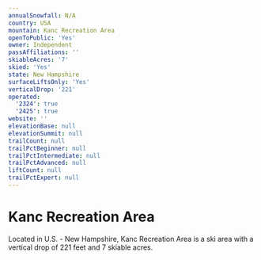 ```yaml
---
annualSnowfall: N/A
country: USA
mountain: Kanc Recreation Area
openToPublic: 'Yes'
owner: Independent
passAffiliations: ''
skiableAcres: '7'
skied: 'Yes'
state: New Hampshire
surfaceLiftsOnly: 'Yes'
verticalDrop: '221'
operated:
  '2324': true
  '2425': true
website: ''
elevationBase: null
elevationSummit: null
trailCount: null
trailPctBeginner: null
trailPctIntermediate: null
trailPctAdvanced: null
liftCount: null
trailPctExpert: null
---
```



# Kanc Recreation Area

Located in U.S. - New Hampshire, Kanc Recreation Area is a ski area with a vertical drop of 221 feet and 7 skiable acres.
